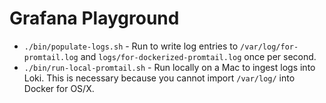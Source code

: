
# Grafana Playground


- `./bin/populate-logs.sh` - Run to write log entries to `/var/log/for-promtail.log` and `logs/for-dockerized-promtail.log` once per second.
- `./bin/run-local-promtail.sh` - Run locally on a Mac to ingest logs into Loki.  This is necessary because you cannot import `/var/log/` into Docker for OS/X.


